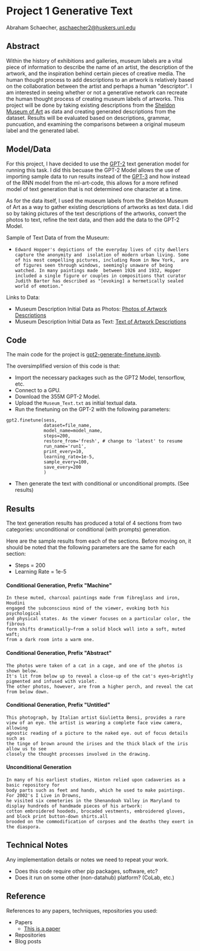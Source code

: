 # Project 1 Generative Text

Abraham Schaecher, aschaecher2@huskers.unl.edu

<!-- (Your teammate's contact info, if appropriate) -->

## Abstract

<!-- Include your abstract here. This should be one paragraph clearly describing your concept, method, and results. This should tell us what architecture/approach you used. Also describe your creative goals, and whether you were successful in achieving them. Also could describe future directions. -->

Within the history of exhibitions and galleries, museum labels are a vital piece of information to describe the name of an artist, the description of the artwork, and the inspiration behind certain pieces of creative media. The human thought process to add descriptions to an artwork is relatively based on the collaboration between the artist and perhaps a human "descriptor". I am interested in seeing whether or not a generative network can recreate the human thought process of creating museum labels of artworks. This project will be done by taking existing descriptions from the [Sheldon Museum of Art](https://sheldonartmuseum.org/) as data and creating generated descriptions from the dataset. Results will be evaluated based on descriptions, grammar, puncuation, and examining the comparisons between a original museum label and the generated label.

## Model/Data

<!--Briefly describe the files that are included with your repository:
- trained models
- training data (or link to training data). what is your corpus? -->

For this project, I have decided to use the [GPT-2](https://github.com/openai/gpt-2) text generation model for running this task. I did this becuase the GPT-2 Model allows the use of importing sample data to run results instead of the [GPT-3](https://github.com/openai/gpt-3) and how instead of the RNN model from the ml-art-code, this allows for a more refined model of text generation that is not determined one character at a time.

As for the data itself, I used the museum labels from the Sheldon Museum of Art as a way to gather existing descriptions of artworks as text data. I did so by taking pictures of the text descriptions of the artworks, convert the photos to text, refine the text data, and then add the data to the GPT-2 Model. 

Sample of Text Data of from the Museum: 
- `Edward Hopper's depictions of the everyday lives of city dwellers capture the anonymity and 
isolation of modern urban living. Some of his most compelling pictures, including Room in New York, 
are of figures seen through windows, seemingly unaware of being watched. In many paintings made 
between 1926 and 1932, Hopper included a single figure or couples in compositions that curator 
Judith Barter has described as "[evoking] a hermetically sealed world of emotion."`

Links to Data:
- Museum Description Initial Data as Photos: [Photos of Artwork Descriptions](https://github.com/unl-ml-art/generative-text-eher78/blob/master/Museum_Text.pdf)
- Museum Description Initial Data as Text: [Text of Artwork Descriptions](https://github.com/unl-ml-art/generative-text-eher78/blob/master/Museum_Text.txt)

## Code

<!--Your code for generating your project:
- training_code.py or training_code.ipynb - your training code
- generative_code.py or generative_code.ipynb - your generation code -->
The main code for the project is [gpt2-generate-finetune.ipynb](gpt2-generate-finetune.ipynb).

The oversimplified version of this code is that:
- Import the necessary packages such as the GPT2 Model, tensorflow, etc.
- Connect to a GPU.
- Download the 355M GPT-2 Model.
- Upload the `Museum_Text.txt` as initial textual data.
- Run the finetuning on the GPT-2 with the following parameters:
```
gpt2.finetune(sess,
              dataset=file_name,
              model_name=model_name,
              steps=200,
              restore_from='fresh', # change to 'latest' to resume
              run_name='run1',
              print_every=10,
              learning_rate=1e-5,
              sample_every=100,
              save_every=200
              )
```
- Then generate the text with conditional or unconditional prompts. (See results)

## Results

<!-- - Documentation of your generative text in an effective form. A file with your generated text (.pdf, .doc, .txt). -->
The text generation results has produced a total of 4 sections from two categories: unconditional or conditional (with prompts) generation.

Here are the sample results from each of the sections. Before moving on, it should be noted that the following parameters are the same for each section:
- Steps = 200
- Learning Rate = 1e-5

#### Conditional Generation, Prefix "Machine"
```
In these muted, charcoal paintings made from fibreglass and iron, Houdini
engaged the subconscious mind of the viewer, evoking both his psychological
and physical states. As the viewer focuses on a particular color, the fibrous
form shifts dramatically—from a solid block wall into a soft, muted waft;
from a dark room into a warm one.
```

#### Conditional Generation, Prefix "Abstract"
```
The photos were taken of a cat in a cage, and one of the photos is shown below. 
It's lit from below up to reveal a close-up of the cat's eyes—brightly pigmented and infused with violet. 
The other photos, however, are from a higher perch, and reveal the cat from below down.
```

#### Conditional Generation, Prefix "Untitled"
```
This photograph, by Italian artist Giulietta Bensi, provides a rare 
view of an eye. the artist is wearing a complete face view camera, allowing 
agnostic reading of a picture to the naked eye. out of focus details such as 
the tinge of brown around the irises and the thick black of the iris allow us to see 
closely the thought processes involved in the drawing.
```

#### Unconditional Generation
```
In many of his earliest studies, Hinton relied upon cadaveries as a basic repository for 
body parts such as feet and hands, which he used to make paintings. For 2002's I Live in Drowns, 
he visited six cemeteries in the Shenandoah Valley in Maryland to display hundreds of handmade pieces of his artwork: 
cotton embroidered hoodeds, brocaded vestments, embroidered gloves, and block print button-down shirts.all
brooded on the commodification of corpses and the deaths they exert in the diaspora.
```

## Technical Notes

Any implementation details or notes we need to repeat your work. 
- Does this code require other pip packages, software, etc?
- Does it run on some other (non-datahub) platform? (CoLab, etc.)

## Reference

References to any papers, techniques, repositories you used:
- Papers
  - [This is a paper](this_is_the_link.pdf)
- Repositories
- Blog posts
